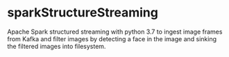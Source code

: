 # sparkStructureStreaming

Apache Spark structured streaming with python 3.7 to ingest image frames from Kafka and filter images by detecting a face in the image and sinking the filtered images into filesystem.
